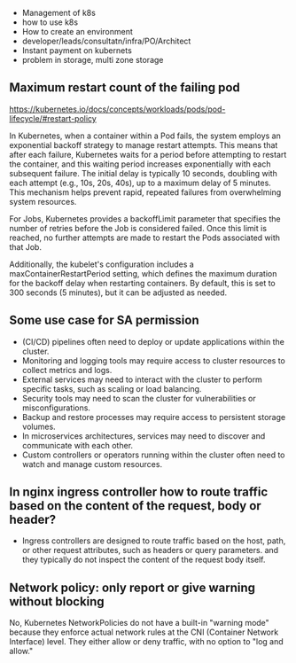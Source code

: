 - Management of k8s
- how to use k8s
- How to create an environment
- developer/leads/consultatn/infra/PO/Architect
- Instant payment on kubernets
- problem in storage, multi zone storage



## Maximum restart count of the failing pod
  https://kubernetes.io/docs/concepts/workloads/pods/pod-lifecycle/#restart-policy

  In Kubernetes, when a container within a Pod fails, the system employs an exponential backoff strategy to manage restart attempts. This means that after each failure, Kubernetes waits for a period before attempting to restart the container, and this waiting period increases exponentially with each subsequent failure. The initial delay is typically 10 seconds, doubling with each attempt (e.g., 10s, 20s, 40s), up to a maximum delay of 5 minutes. This mechanism helps prevent rapid, repeated failures from overwhelming system resources.

  For Jobs, Kubernetes provides a backoffLimit parameter that specifies the number of retries before the Job is considered failed. Once this limit is reached, no further attempts are made to restart the Pods associated with that Job.

  Additionally, the kubelet's configuration includes a maxContainerRestartPeriod setting, which defines the maximum duration for the backoff delay when restarting containers. By default, this is set to 300 seconds (5 minutes), but it can be adjusted as needed.

## Some use case for SA permission
  - (CI/CD) pipelines often need to deploy or update applications within the cluster.
  - Monitoring and logging tools may require access to cluster resources to collect metrics and logs.
  - External services may need to interact with the cluster to perform specific tasks, such as scaling or load balancing.
  - Security tools may need to scan the cluster for vulnerabilities or misconfigurations.
  - Backup and restore processes may require access to persistent storage volumes.
  - In microservices architectures, services may need to discover and communicate with each other.
  - Custom controllers or operators running within the cluster often need to watch and manage custom resources.

## In nginx ingress controller how to route traffic based on the content of the request, body or header?
  - Ingress controllers are designed to route traffic based on the host, path, or other request attributes, such as headers or query parameters. and they typically do not inspect the content of the request body itself.

## Network policy: only report or give warning without blocking
  No, Kubernetes NetworkPolicies do not have a built-in "warning mode" because they enforce actual network rules at the CNI (Container Network Interface) level. They either allow or deny traffic, with no option to "log and allow."
